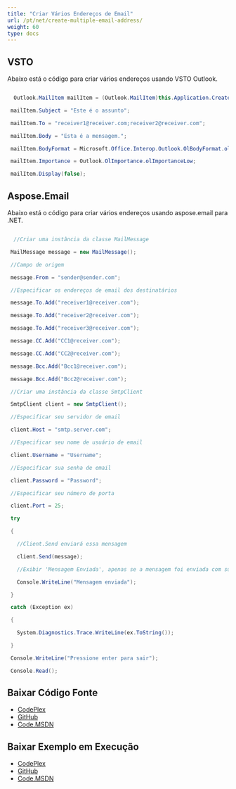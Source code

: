 ```yaml
---
title: "Criar Vários Endereços de Email"
url: /pt/net/create-multiple-email-address/
weight: 60
type: docs
---
```




## **VSTO**
Abaixo está o código para criar vários endereços usando VSTO Outlook.

``` cs

  Outlook.MailItem mailItem = (Outlook.MailItem)this.Application.CreateItem(Outlook.OlItemType.olMailItem);

 mailItem.Subject = "Este é o assunto";

 mailItem.To = "receiver1@receiver.com;receiver2@receiver.com";

 mailItem.Body = "Esta é a mensagem.";

 mailItem.BodyFormat = Microsoft.Office.Interop.Outlook.OlBodyFormat.olFormatRichText;

 mailItem.Importance = Outlook.OlImportance.olImportanceLow;

 mailItem.Display(false);


```
## **Aspose.Email**
Abaixo está o código para criar vários endereços usando aspose.email para .NET.

``` cs

  //Criar uma instância da classe MailMessage

 MailMessage message = new MailMessage();

 //Campo de origem

 message.From = "sender@sender.com";

 //Especificar os endereços de email dos destinatários

 message.To.Add("receiver1@receiver.com");

 message.To.Add("receiver2@receiver.com");

 message.To.Add("receiver3@receiver.com");

 message.CC.Add("CC1@receiver.com");

 message.CC.Add("CC2@receiver.com");

 message.Bcc.Add("Bcc1@receiver.com");

 message.Bcc.Add("Bcc2@receiver.com");

 //Criar uma instância da classe SmtpClient

 SmtpClient client = new SmtpClient();

 //Especificar seu servidor de email

 client.Host = "smtp.server.com";

 //Especificar seu nome de usuário de email

 client.Username = "Username";

 //Especificar sua senha de email

 client.Password = "Password";

 //Especificar seu número de porta

 client.Port = 25;

 try

 {

   //Client.Send enviará essa mensagem

   client.Send(message);

   //Exibir 'Mensagem Enviada', apenas se a mensagem foi enviada com sucesso

   Console.WriteLine("Mensagem enviada");

 }

 catch (Exception ex)

 {

   System.Diagnostics.Trace.WriteLine(ex.ToString());

 }

 Console.WriteLine("Pressione enter para sair");

 Console.Read();

```
## **Baixar Código Fonte**
- [CodePlex](https://asposeemailvsto.codeplex.com/SourceControl/latest#Code)
- [GitHub](https://github.com/aspose-email/Aspose.Email-for-.NET/tree/master/Plugins/Aspose.Email%20Vs%20VSTO%20Outlook/Code%20Comparison%20of%20Common%20Features/Create%20Multiple%20Email%20Addresses)
- [Code.MSDN](https://code.msdn.microsoft.com/Code-Comparison-of-common-4e0f39b8/view/SourceCode#content)
## **Baixar Exemplo em Execução**
- [CodePlex](https://asposeemailvsto.codeplex.com/releases/view/620910)
- [GitHub](https://github.com/aspose-email/Aspose.Email-for-.NET/releases/tag/AsposeEmailVsVSTOv1.2)
- [Code.MSDN](https://code.msdn.microsoft.com/Code-Comparison-of-common-4e0f39b8)